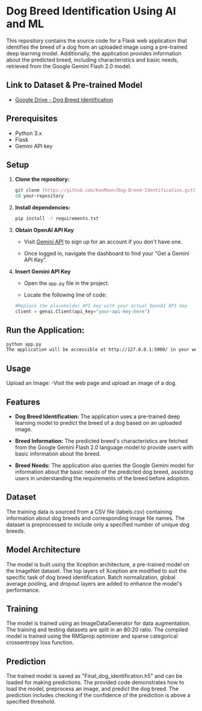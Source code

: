 # Dog Breed Identification Using AI and ML

This repository contains the source code for a Flask web application that identifies the breed of a dog from an uploaded image using a pre-trained deep learning model. Additionally, the application provides information about the predicted breed, including characteristics and basic needs, retrieved from the Google Gemini Flash 2.0 model.

## Link to Dataset & Pre-trained Model
- [Google Drive - Dog Breed Identification](https://drive.google.com/drive/folders/1V8V6GcJHaloWTfusTd_c1GKxLswI4Clp?usp=sharing)

## Prerequisites
- Python 3.x
- Flask
- Gemini API key

## Setup
1. **Clone the repository:**
   ```bash
   git clone [https://github.com/KavMann/Dog-Breed-Identification.git]
   cd your-repository

2. **Install dependencies:**
   ```bash
   pip install -r requirements.txt

3. **Obtain OpenAI API Key**
    - Visit [Gemini API]([https://ai.google.dev/gemini-api/docs]) to sign up for an account if you don't have one.
    
    - Once logged in, navigate the dashboard to find your "Get a Gemini API Key".

4. **Insert Gemini API Key**
    - Open the `app.py` file in the project.
  
    - Locate the following line of code:
     ```python
     #Replace the placeholder API key with your actual OpenAI API key
     client = genai.Client(api_key="your-api-key-here")

## Run the Application:
  ```bash
  python app.py
  The application will be accessible at http://127.0.0.1:5000/ in your web browser.
```
## Usage
Upload an Image:
    -Visit the web page and upload an image of a dog.


## Features
- **Dog Breed Identification:** The application uses a pre-trained deep learning model to predict the breed of a dog based on an uploaded image.

- **Breed Information:** The predicted breed's characteristics are fetched from the Google Gemini Flash 2.0 language model to provide users with basic information about the breed.

- **Breed Needs:** The application also queries the Google Gemini model for information about the basic needs of the predicted dog breed, assisting users in understanding the requirements of the breed before adoption.

## Dataset
The training data is sourced from a CSV file (labels.csv) containing information about dog breeds and corresponding image file names. The dataset is preprocessed to include only a specified number of unique dog breeds.

## Model Architecture
The model is built using the Xception architecture, a pre-trained model on the ImageNet dataset. The top layers of Xception are modified to suit the specific task of dog breed identification. Batch normalization, global average pooling, and dropout layers are added to enhance the model's performance.

## Training
The model is trained using an ImageDataGenerator for data augmentation. The training and testing datasets are split in an 80:20 ratio. The compiled model is trained using the RMSprop optimizer and sparse categorical crossentropy loss function.

## Prediction
The trained model is saved as "Final_dog_identification.h5" and can be loaded for making predictions. The provided code demonstrates how to load the model, preprocess an image, and predict the dog breed. The prediction includes checking if the confidence of the prediction is above a specified threshold.
